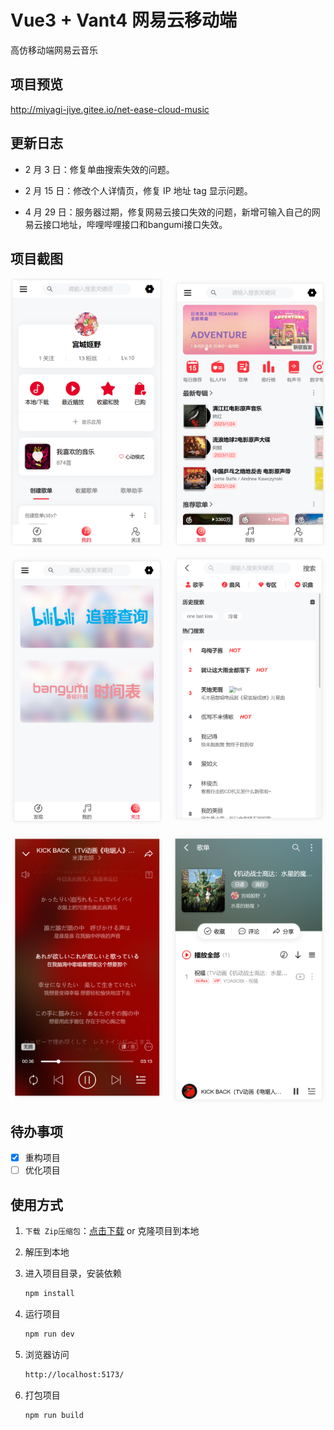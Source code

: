 # Vue3 + Vant4 网易云移动端

高仿移动端网易云音乐

## 项目预览

http://miyagi-jiye.gitee.io/net-ease-cloud-music

## 更新日志

- 2 月 3 日：修复单曲搜索失效的问题。

- 2 月 15 日：修改个人详情页，修复 IP 地址 tag 显示问题。

- 4 月 29 日：服务器过期，修复网易云接口失效的问题，新增可输入自己的网易云接口地址，哔哩哔哩接口和bangumi接口失效。

## 项目截图

<div style="display:grid;grid-template-columns:repeat(auto-fit,minmax(180px,1fr));gap:16px;">
  <img src="./screen/我的页面.png"/>
  <img src="./screen/发现页面.png"/>
  <img src="./screen/关注页面.png"/>
  <img src="./screen/搜索页面.png"/>
  <img src="./screen/歌词页面.png"/>
  <img src="./screen/歌单页面.png"/>
</div>

## 待办事项

- [x] 重构项目
- [ ] 优化项目

## 使用方式

1. `下载 Zip压缩包`：[点击下载](https://gitee.com/miyagi-jiye/net-ease-cloud-music/repository/archive/master.zip) or 克隆项目到本地

2. 解压到本地

3. 进入项目目录，安装依赖

   ```sh
   npm install
   ```

4. 运行项目

   ```sh
   npm run dev
   ```

5. 浏览器访问

   ```sh
   http://localhost:5173/
   ```

6. 打包项目
   ```sh
   npm run build
   ```
